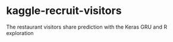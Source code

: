 # kaggle-recruit-visitors
The restaurant visitors share prediction with the Keras GRU and R exploration
